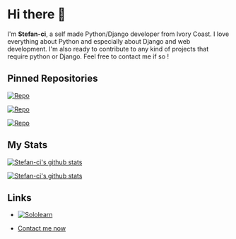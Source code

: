 # Hi there 👋

I'm **Stefan-ci**, a self made Python/Django developer from Ivory Coast. I love everything about Python and especially about Django and web development. I'm also ready to contribute to any kind of projects that require python or Django. Feel free to contact me if so !

## Pinned Repositories

[![Repo](https://github-readme-stats.vercel.app/api/pin/?username=Stefan-ci&repo=Python-tricks&show_icons=true)](https://github.com/Stefan-ci/Python-tricks)

[![Repo](https://github-readme-stats.vercel.app/api/pin/?username=Stefan-ci&repo=ZanGStore---E-Commerce-website&show_icons=true)](https://github.com/Stefan-ci/ZanGStore---E-Commerce-website)

[![Repo](https://github-readme-stats.vercel.app/api/pin/?username=Stefan-ci&repo=Stefan-ci&show_icons=true)](https://github.com/Stefan-ci/Stefan-ci)

## My Stats

[![Stefan-ci's github stats](https://github-readme-stats.vercel.app/api?include_all_commits=true&username=Stefan-ci&count_private=true&show_icons=true)](https://github.com/Stefan-ci)

[![Stefan-ci's github stats](https://github-readme-stats.vercel.app/api/top-langs/?username=Stefan-ci&count_private=true&show_icons=true)](https://github.com/Stefan-ci)

## Links

- [![Sololearn](https://img.shields.io/badge/-SoloLearn-red?logo=sololearn&logoWidth=20&logoColor=white&style=flat)](https://www.sololearn.com/Profile/15560343/?ref=app)

- [Contact me now](mailto:claverdiby9@gmail.com)
